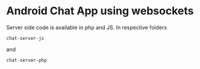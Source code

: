# Android Chat App using websockets
Server side code is available in php and JS. In respective folders
```
chat-server-js
```
and
```
chat-server-php
```